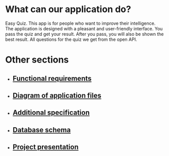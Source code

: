 # What can our application do?  
Easy Quiz. This app is for people who want to improve their intelligence. The application is designed with a pleasant and user-friendly interface. You pass the quiz and get your result. After you pass, you will also be shown the best result. All questions for the quiz we get from the open API.  

# Other sections  
* ## [Functional requirements](https://github.com/pmvs2022/labrabota11-gr13a-neutron-volodar-a-k-a-buba/requirements)  
* ## [Diagram of application files](https://github.com/pmvs2022/labrabota11-gr13a-neutron-volodar-a-k-a-buba/fileChart)  
* ## [Additional specification](https://github.com/pmvs2022/labrabota11-gr13a-neutron-volodar-a-k-a-buba/specification)  
* ## [Database schema](https://github.com/pmvs2022/labrabota11-gr13a-neutron-volodar-a-k-a-buba/databaseSchema)
* ## [Project presentation](https://github.com/pmvs2022/labrabota11-gr13a-neutron-volodar-a-k-a-buba/presentation)
